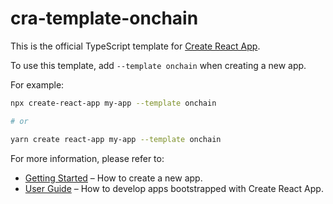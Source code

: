 # cra-template-onchain

This is the official TypeScript template for [Create React App](https://github.com/facebook/create-react-app).

To use this template, add `--template onchain` when creating a new app.

For example:

```sh
npx create-react-app my-app --template onchain

# or

yarn create react-app my-app --template onchain
```

For more information, please refer to:

- [Getting Started](https://create-react-app.dev/docs/getting-started) – How to create a new app.
- [User Guide](https://create-react-app.dev) – How to develop apps bootstrapped with Create React App.
